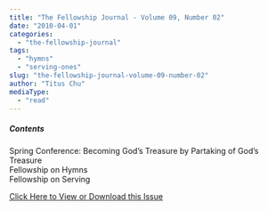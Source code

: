 ```yaml
---
title: "The Fellowship Journal - Volume 09, Number 02"
date: "2010-04-01"
categories: 
  - "the-fellowship-journal"
tags: 
  - "hymns"
  - "serving-ones"
slug: "the-fellowship-journal-volume-09-number-02"
author: "Titus Chu"
mediaType: 
  - "read"
---
```


##### Contents

Spring Conference: Becoming God’s Treasure by Partaking of God’s Treasure  
Fellowship on Hymns  
Fellowship on Serving

[Click Here to View or Download this Issue](/wp-content/uploads/fj-2010-04-vol-09-num-02.pdf)
